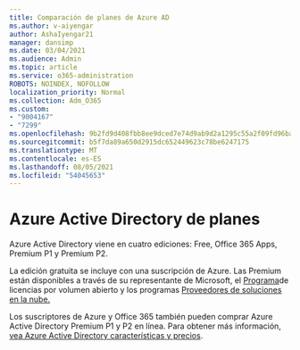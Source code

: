 ```yaml
---
title: Comparación de planes de Azure AD
ms.author: v-aiyengar
author: AshaIyengar21
manager: dansimp
ms.date: 03/04/2021
ms.audience: Admin
ms.topic: article
ms.service: o365-administration
ROBOTS: NOINDEX, NOFOLLOW
localization_priority: Normal
ms.collection: Adm_O365
ms.custom:
- "9004167"
- "7299"
ms.openlocfilehash: 9b2fd9d408fbb8ee9dced7e74d9ab9d2a1295c55a2f09fd96ba75eef153138d2
ms.sourcegitcommit: b5f7da89a650d2915dc652449623c78be6247175
ms.translationtype: MT
ms.contentlocale: es-ES
ms.lasthandoff: 08/05/2021
ms.locfileid: "54045653"
---
```

# <a name="azure-active-directory-plans-comparison"></a>Azure Active Directory de planes

Azure Active Directory viene en cuatro ediciones: Free, Office 365 Apps, Premium P1 y Premium P2.

La edición gratuita se incluye con una suscripción de Azure. Las Premium están disponibles a través de su representante de Microsoft, el [Programa](https://go.microsoft.com/fwlink/?linkid=2110873)de licencias por volumen abierto y los programas [Proveedores de soluciones en la nube.](https://go.microsoft.com/fwlink/?LinkId=614968&clcid=0x409)

Los suscriptores de Azure y Office 365 también pueden comprar Azure Active Directory Premium P1 y P2 en línea. Para obtener más información, [vea Azure Active Directory características y precios](https://go.microsoft.com/fwlink/?linkid=2081447).
